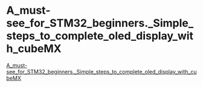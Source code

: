 # A_must-see_for_STM32_beginners._Simple_steps_to_complete_oled_display_with_cubeMX
[A_must-see_for_STM32_beginners._Simple_steps_to_complete_oled_display_with_cubeMX](https://aiwithcloud.com/2022/09/14/a_must_see_for_stm32_beginners-_simple_steps_to_complete_oled_display_with_cubemx/)